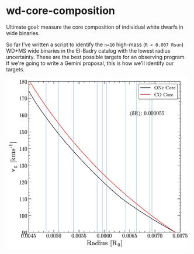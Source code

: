 # wd-core-composition

Ultimate goal: measure the core composition of individual white dwarfs in wide binaries.

So far I've written a script to identify the `n=10` high-mass (`R < 0.007 Rsun`) WD+MS wide binaries in the El-Badry catalog with the lowest radius uncertainty. These are the best possible targets for an observing program. If we're going to write a Gemini proposal, this is how we'll identify our targets.

<center><img src = 'plots/objects_on_curve.png' width="500"></center>
